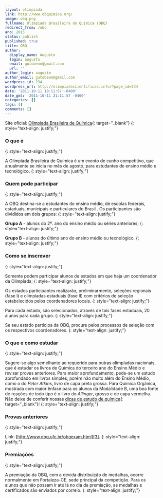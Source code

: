 ```yaml
---
layout: olimpiada 
link: http://www.obquimica.org/ 
image: obq.png 
fullname: Olimpíada Brasileira de Química (OBQ) 
redirect_from: /obq
ano: 2015
status: publish
published: true
title: OBQ
author:
  display_name: Augusto
  login: augusto
  email: gutobenn@gmail.com
  url: ''
author_login: augusto
author_email: gutobenn@gmail.com
wordpress_id: 234
wordpress_url: http://olimpiadascientificas.info/?page_id=234
date: '2011-10-11 18:11:57 -0400'
date_gmt: '2011-10-11 21:11:57 -0400'
categories: []
tags: []
comments: []
---
```


Site oficial: [Olimpíada Brasileira de Química][1]{: target="_blank"}
{: style="text-align: justify;"}



### **O que é**
{: style="text-align: justify;"}



A Olimpíada Brasileira de Química é um evento de cunho competitivo, que anualmente se inicia no mês de agosto, para estudantes do ensino médio e tecnológico.
{: style="text-align: justify;"}



### **Quem pode participar**
{: style="text-align: justify;"}



A OBQ destina-se a estudantes do ensino médio, de escolas federais, estaduais, municipais e particulares do Brasil . Os participantes são divididos em dois grupos:
{: style="text-align: justify;"}



**Grupo A** - alunos do 2º. ano do ensino médio ou séries anteriores;
{: style="text-align: justify;"}



**Grupo B** - alunos do último ano do ensino médio ou tecnológico.
{: style="text-align: justify;"}



### **Como se inscrever**
{: style="text-align: justify;"}



Somente podem participar alunos de estados em que haja um coordenador da Olimpíada;
{: style="text-align: justify;"}



Os estados participantes realizarão, preliminarmente, seleções regionais (fase I) e olimpíadas estaduais (fase II) com critérios de seleção estabelecidos pelos coordenadores locais.
{: style="text-align: justify;"}



Para cada estado, são selecionados, através de tais fases estaduais, 20 alunos para cada grupo.
{: style="text-align: justify;"}



Se seu estado participa da OBQ, procure pelos processos de seleção com os respectivos coordenadores.
{: style="text-align: justify;"}



### **O que e como estudar**
{: style="text-align: justify;"}



Sugere-se algo semelhante ao requerido para outras olimpíadas nacionais, que é estudar os livros de Química do terceiro ano do Ensino Médio e revisar provas anteriores. Para maior aprofundamento, pede-se um estudo
aprofundado em livros simples, porém não muito além do Ensino Médio, como o do *Peter Atkins*, livro de capa preta grossa. Para Química Orgânica, mostrada com maior ênfase para os alunos da Modalidade B, uma boa fonte de
reações de todo tipo é o livro do *Allinger*, grosso e de capa vermelha. Não deixe de conferir nossas [dicas de estudo de química][2]{: target="_blank"}!
{: style="text-align: justify;"}



### **Provas anteriores**
{: style="text-align: justify;"}



Link: [http://www.obq.ufc.br/obqexam.html][3].
{: style="text-align: justify;"}



### **Premiações**
{: style="text-align: justify;"}



A premiação da OBQ, com a devida distribuição de medalhas, ocorre normalmente em Fortaleza-CE, sede principal da competição. Para os alunos que não possam ir até lá no dia da premiação, as medalhas e certificados são
enviados por correio.
{: style="text-align: justify;"}





[1]: http://www.obquimica.org/
[2]: /estudo/quimica/ "dicas de estudo"
[3]: http://www.obq.ufc.br/obqexam.html
